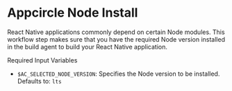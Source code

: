 # Appcircle Node Install

React Native applications commonly depend on certain Node modules. This workflow step makes sure that you have the required Node version installed in the build agent to build your React Native application.

Required Input Variables
- `$AC_SELECTED_NODE_VERSION`: Specifies the Node version to be installed. Defaults to: `lts`
